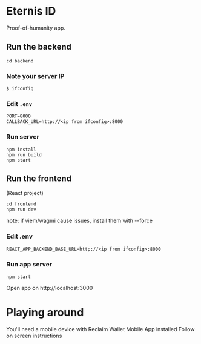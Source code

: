 # Eternis ID

Proof-of-humanity app.

## Run the backend 
```
cd backend
```
### Note your server IP
```
$ ifconfig
```

### Edit `.env`
```
PORT=8000
CALLBACK_URL=http://<ip from ifconfig>:8000
```
### Run server
```
npm install
npm run build
npm start
```

## Run the frontend
(React project)
```
cd frontend
npm run dev
```
note: if viem/wagmi cause issues, install them with --force

### Edit .env
```
REACT_APP_BACKEND_BASE_URL=http://<ip from ifconfig>:8000
```
### Run app server
```
npm start
```
Open app on http://localhost:3000

# Playing around
You'll need a mobile device with Reclaim Wallet Mobile App installed
Follow on screen instructions